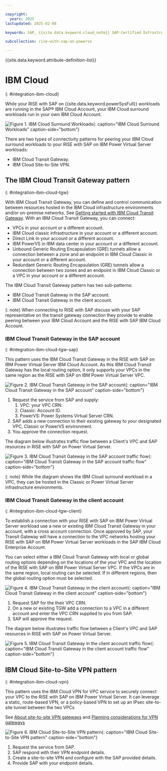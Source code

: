 ```yaml
---

copyright:
  years: 2025
lastupdated: 2025-02-08

keywords: SAP, {{site.data.keyword.cloud_notm}} SAP-Certified Infrastructure, {{site.data.keyword.ibm_cloud_sap}}, SAP Workloads

subcollection: rise-with-sap-on-powervs

---
```


{{site.data.keyword.attribute-definition-list}}

# IBM Cloud
{: #integration-ibm-cloud}

While your RISE with SAP on {{site.data.keyword.powerSysFull}} workloads are running in the SAP® IBM Cloud Account, your IBM Cloud surround workloads run in your own IBM Cloud Account.

![Figure 1. IBM Cloud Surround Workloads](../images/workloads.svg "IBM Cloud Surround Workloads"){: caption="IBM Cloud Surround Workloads" caption-side="bottom"}

There are two types of connectivity patterns for peering your IBM Cloud surround workloads to your RISE with SAP on IBM Power Virtual Server workloads:

* IBM Cloud Transit Gateway.
* IBM Cloud Site-to-Site VPN.

## The IBM Cloud Transit Gateway pattern
{: #integration-ibm-cloud-tgw}

With IBM Cloud Transit Gateway, you can define and control communication between resources hosted in the IBM Cloud infrastructure environments and/or on-premise networks. See [Getting started with IBM Cloud Transit Gateway](/docs/transit-gateway?topic=transit-gateway-getting-started). With an IBM Cloud Transit Gateway, you can connect:

* VPCs in your account or a different account.
* IBM Cloud classic infrastructure in your account or a different account.
* Direct Link in your account or a different account.
* IBM PowerVS in IBM data center in your account or a different account.
* Unbound Generic Routing Encapsulation (GRE) tunnels allow a connection between a zone and an endpoint in IBM Cloud Classic in your account or a different account.
* Redundant Generic Routing Encapsulation (GRE) tunnels allow a connection between two zones and an endpoint in IBM Cloud Classic or a VPC in your account or a different account.

The IBM Cloud Transit Gateway pattern has two sub-patterns:

* IBM Cloud Transit Gateway in the SAP account.
* IBM Cloud Transit Gateway in the client account.

{: note}
When connecting to RISE with SAP discuss with your SAP representative on the transit gateway connection they provide to enable peering between your IBM Cloud Account and the RISE with SAP IBM Cloud Account.

### IBM Cloud Transit Gateway in the SAP account
{: #integration-ibm-cloud-tgw-sap}

This pattern uses the IBM Cloud Transit Gateway in the RISE with SAP on IBM Power Virtual Server IBM Cloud Account. As this IBM Cloud Transit Gateway has the local routing option, it only supports your VPCs in the same region as the RISE with SAP on IBM Power Virtual Server VPC.

![Figure 2. IBM Cloud Transit Gateway in the SAP account](../images/sap-tgw.svg "IBM Cloud Transit Gateway in the SAP account"){: caption="IBM Cloud Transit Gateway in the SAP account" caption-side="bottom"}

1. Request the service from SAP and supply:
   1. VPC: your VPC CRN.
   2. Classic: Account ID.
   3. PowerVS: Power Systems Virtual Server CRN.
2. SAP adds a new connection to their existing gateway to your designated VPC, Classic or PowerVS environment.
3. You approve the connection request.

The diagram below illustrates traffic flow between a Client's VPC and SAP resources in RISE with SAP on Power Virtual Server.

![Figure 3. IBM Cloud Transit Gateway in the SAP account traffic flow](../images/lb-sap-tgw.svg "IBM Cloud Transit Gateway in the SAP account traffic flow"){: caption="IBM Cloud Transit Gateway in the SAP account traffic flow" caption-side="bottom"}

{: note}
While the diagram shows the IBM Cloud surround workload in a VPC, they can be hosted in the Classic or Power Virtual Server infrastructure environments.

### IBM Cloud Transit Gateway in the client account
{: #integration-ibm-cloud-tgw-client}

To establish a connection with your RISE with SAP on IBM Power Virtual Server workload use a new or existing IBM Cloud Transit Gateway in your account, with a cross account connection. Once approved by SAP, your Transit Gateway will have a connection to the VPC networks hosting your RISE with SAP on IBM Power Virtual Server workloads in the SAP IBM Cloud Enterprise Account.

You can select either a IBM Cloud Transit Gateway with local or global routing options depending on the locations of the your VPC and the location of the RISE with SAP on IBM Power Virtual Server VPC. If the VPCs are in the same region, local routing can be selected. If in different regions, then the global routing option must be selected.

![Figure 4. IBM Cloud Transit Gateway in the client account](../images/client-tgw.svg "IBM Cloud Transit Gateway in the client account"){: caption="IBM Cloud Transit Gateway in the client account" caption-side="bottom"}

1. Request SAP for the their VPC CRN.
2. On a new or existing TGW add a connection to a VPC in a different account and enter the VPC CRN supplied to you from SAP.
3. SAP will approve the request.

The diagram below illustrates traffic flow between a Client's VPC and SAP resources in RISE with SAP on Power Virtual Server.

![Figure 5. IBM Cloud Transit Gateway in the client account traffic flow](../images/lb-client-tgw.svg "IBM Cloud Transit Gateway in the client account traffic flow"){: caption="IBM Cloud Transit Gateway in the client account traffic flow" caption-side="bottom"}

## IBM Cloud Site-to-Site VPN pattern
{: #integration-ibm-cloud-vpn}

This pattern uses the IBM Cloud VPN for VPC service to securely connect your VPC to the RISE with SAP on IBM Power Virtual Server. It can leverage a static, route-based VPN, or a policy-based VPN to set up an IPsec site-to-site tunnel between the two VPCs

See [About site-to-site VPN gateways](/docs/vpc?topic=vpc-using-vpn) and [Planning considerations for VPN gateways](/docs/vpc?topic=vpc-planning-considerations-vpn)

![Figure 6. IBM Cloud Site-to-Site VPN pattern](../images/vpn.svg "IBM Cloud Site-to-Site VPN pattern"){: caption="IBM Cloud Site-to-Site VPN pattern" caption-side="bottom"}

1. Request the service from SAP.
2. SAP respond with their VPN endpoint details.
3. Create a site-to-site VPN and configure with the SAP provided details.
4. Provide SAP with your endpoint details.
